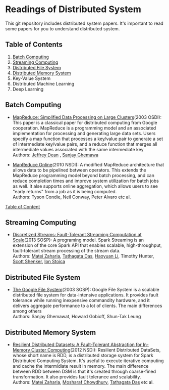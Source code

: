 # Readings of Distributed System 
This git repository includes distributed system papers. It's important to read some papers for you to understand distributed system. 


## <a name='toc'>Table of Contents</a>

  1. [Batch Computing](#batch-computing)
  2. [Streaming Computing](#streaming-computing)
  3. [Distributed File System](#distributed-file-system) 
  4. [Distributed Memory System](#distributed-mem-system) 
  5. Key-Value System 
  6. Distributed Machine Learning 
  7. Deep Learning

## <a name='batch-computing'>Batch Computing 
   * [MapReduce: Simplified Data Processing on Large Clusters](https://static.googleusercontent.com/media/research.google.com/en//archive/mapreduce-osdi04.pdf)(2003 OSDI): This paper is a classical paper for distributed computing from Google cooperation. MapReduce is a programming model and an associated implementation for processing and generating large data sets. Users specify a map function that processes a key/value pair to generate a set of intermediate key/value pairs, and a reduce function that merges all intermediate values associated with the same intermediate key<br>
      Authors: [Jeffrey Dean](https://research.google.com/pubs/jeff.html) ,  [Sanjay Ghemawa](https://research.google.com/pubs/SanjayGhemawat.html)       <br>

   * [MapReduce Online](http://www.neilconway.org/docs/nsdi2010_hop.pdf)(2010 NSDI): A modified MapReduce architecture that allows data to be pipelined between operators. This extends the MapReduce programming model beyond batch processing, and can reduce completion times and improve system utilization for batch jobs as well. It alse supports online aggregation, which allows users to see "early returns" from a job as it is being computed.<br>
      Authors: Tyson Condie, Neil Conway, Peter Alvaro etc al.
   
   [Table of Content](#toc)

## <a name='streaming-computing'>Streaming Computing
  * [Discretized Streams: Fault-Tolerant Streaming Computation at Scale](https://people.csail.mit.edu/matei/papers/2013/sosp_spark_streaming.pdf)(2013 SOSP): A programing model. Spark Streaming is an extension of the core Spark API that enables scalable, high-throughput, fault-tolerant stream processing of the stream data.<br>
    Authors: [Matei Zaharia](https://people.csail.mit.edu/matei), [Tathagata Das](https://www.linkedin.com/in/tathadas), [Haoyuan Li](http://people.eecs.berkeley.edu/~haoyuan/), Timothy Hunter, [Scott Shenker](https://www.eecs.berkeley.edu/Faculty/Homepages/shenker.html), [Ion Stoica](http://people.eecs.berkeley.edu/~istoica/)

## <a name='distributed-file-system'>Distributed File System 
  * [The Google File System](https://static.googleusercontent.com/media/research.google.com/en//archive/gfs-sosp2003.pdf)(2003 SOSP): Google File System is a scalable distributed file system for data-intensive applications. It provides fault tolerance while running inexpensive commandity hardware, and it delivers aggregate performance to a lot of clients. The main differences among others <br>
    Authors: Sanjay Ghemawat, Howard Gobioff, Shun-Tak Leung

## <a name='distributed-mem-system'>Distributed Memory System
  * [Resilient Distributed Datasets: A Fault-Tolerant Abstraction for In-Memory Cluster   Computing](https://www.usenix.org/system/files/conference/nsdi12/nsdi12-final138.pdf)(2012 NSDI): Resilient Distributed DataSets, whose short name is RDD, is a distributed storage system for Spark Distributed Computing System. It's useful to execute iterative computing and cache the intermidiate result in memory. The main difference between RDD between DSM is that it's created through coarse-fined transformation. It also provides fault tolerance and scalability.  
    Authors: [Matei Zaharia](https://people.csail.mit.edu/matei), [Mosharaf Chowdhury](http://www.mosharaf.com/), [Tathagata Das](https://www.linkedin.com/in/tathadas) etc al.
